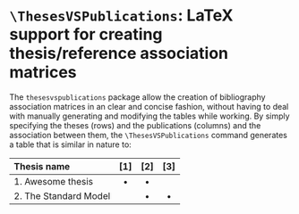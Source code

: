 # `\ThesesVSPublications`: LaTeX support for creating thesis/reference association matrices

The `thesesvspublications` package allow the creation of bibliography association matrices in an clear and concise fashion, without having to deal with manually generating and modifying the tables while working.
By simply specifying the theses (rows) and the publications (columns) and the association between them, the `\ThesesVSPublications` command generates a table that is similar in nature to:


|  Thesis name             | [1] | [2] | [3] |
|:-------------------------|:---:|:---:|:---:|
| 1. Awesome thesis        |  •  |  •  |     |
| 2. The Standard Model    |     |  •  |  •  |
